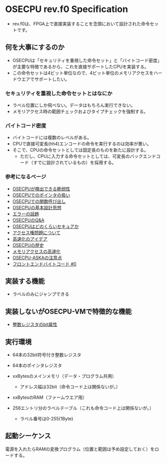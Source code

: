 # OSECPU rev.f0 Specification
- rev.f0は、FPGA上で直接実装することを念頭において設計された命令セットです。

## 何を大事にするのか
- OSECPUは「セキュリティを重視した命令セット」と「バイトコード密度」が主要な特徴であるから、これを直接サポートしたCPUを実装する。
- この命令セットは4ビット単位なので、4ビット単位のメモリアクセスをハードウエアでサポートしたい。


### セキュリティを重視した命令セットとはなにか
- ラベル位置にしか飛べない。データはもちろん実行できない。
- メモリアクセス時の範囲チェックおよびタイプチェックを強制する。

### バイトコード密度
- バイトコードには複数のレベルがある。
- CPUで直接可変長(hh4)エンコードの命令を実行するのは効率が悪い。
- そこで、CPUの命令セットとしては固定長のものを新たに設計する。
  - ただし、CPUに入力する命令セットとしては、可変長のバックエンドコード（すでに設計されているもの）を採用する。

### 参考になるページ
- [OSECPUが検出できる脆弱性](http://osecpu.osask.jp/wiki/?page0005)
- [OSECPUでのポインタの扱い](http://osecpu.osask.jp/wiki/?page0006)
- [OSECPUでの関数呼び出し](http://osecpu.osask.jp/wiki/?page0007)
- [OSECPUの基本設計思想](http://osecpu.osask.jp/wiki/?page0009)
- [エラーの話題](http://osecpu.osask.jp/wiki/?page0010)
- [OSECPUのQ&A](http://osecpu.osask.jp/wiki/?page0011)
- [OSECPUはどのくらいセキュアか](http://osecpu.osask.jp/wiki/?page0018)
- [アクセス権問題について](http://osecpu.osask.jp/wiki/?page0020)
- [高速化のアイデア](http://osecpu.osask.jp/wiki/?page0022)
- [OSECPUの歴史](http://osecpu.osask.jp/wiki/?page0028)
- [メモリアクセスの高速化](http://osecpu.osask.jp/wiki/?page0029)
- [OSECPU-ASKAの注意点](http://osecpu.osask.jp/wiki/?page0030)
- [フロントエンドバイトコード #0](http://osecpu.osask.jp/wiki/?page0031)

## 実装する機能
- ラベルのみにジャンプできる

## 実装しないがOSECPU-VMで特徴的な機能
- [整数レジスタのbit属性](http://osecpu.osask.jp/wiki/?page0078)

## 実行環境
- 64本の32bit符号付き整数レジスタ
- 64本のポインタレジスタ
- xxBytesのメインメモリ（データ・プログラム共用）
  - アドレス幅は32bit（命令コード上は関係ないが。）
- xxBytesのRAM（ファームウエア用）

- 256エントリ分のラベルテーブル（これも命令コード上は関係ないが。） 
  - ラベル番号は0-255(1Byte)

## 起動シーケンス
電源を入れたらRAMの変換プログラム（位置と範囲は予め設定しておく）をロードする。



